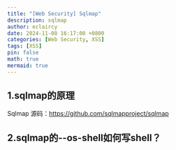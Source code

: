 ```yaml
---
title: "[Web Security] Sqlmap"
description: sqlmap
author: eclaircy
date: 2024-11-08 16:17:00 +0800
categories: [Web Security, XSS]
tags: [XSS]
pin: false
math: true
mermaid: true
---
```


## 1.sqlmap的原理


Sqlmap 源码：<https://github.com/sqlmapproject/sqlmap>





## 2.sqlmap的--os-shell如何写shell？




